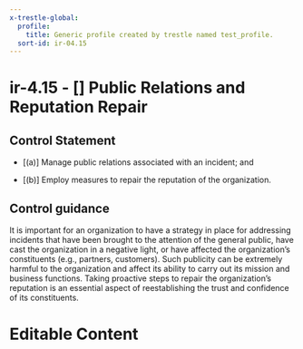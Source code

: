 ```yaml
---
x-trestle-global:
  profile:
    title: Generic profile created by trestle named test_profile.
  sort-id: ir-04.15
---
```


# ir-4.15 - \[\] Public Relations and Reputation Repair

## Control Statement

- \[(a)\] Manage public relations associated with an incident; and

- \[(b)\] Employ measures to repair the reputation of the organization.

## Control guidance

It is important for an organization to have a strategy in place for addressing incidents that have been brought to the attention of the general public, have cast the organization in a negative light, or have affected the organization’s constituents (e.g., partners, customers). Such publicity can be extremely harmful to the organization and affect its ability to carry out its mission and business functions. Taking proactive steps to repair the organization’s reputation is an essential aspect of reestablishing the trust and confidence of its constituents.

# Editable Content

<!-- Make additions and edits below -->
<!-- The above represents the contents of the control as received by the profile, prior to additions. -->
<!-- If the profile makes additions to the control, they will appear below. -->
<!-- The above markdown may not be edited but you may edit the content below, and/or introduce new additions to be made by the profile. -->
<!-- If there is a yaml header at the top, parameter values may be edited. Use --set-parameters to incorporate the changes during assembly. -->
<!-- The content here will then replace what is in the profile for this control, after running profile-assemble. -->
<!-- The current profile has no added parts for this control, but you may add new ones here. -->
<!-- Each addition must have a heading either of the form ## Control my_addition_name -->
<!-- or ## Part a. (where the a. refers to one of the control statement labels.) -->
<!-- "## Control" parts are new parts added after the statement part. -->
<!-- "## Part" parts are new parts added into the top-level statement part with that label. -->
<!-- Subparts may be added with nested hash levels of the form ### My Subpart Name -->
<!-- underneath the parent ## Control or ## Part being added -->
<!-- See https://ibm.github.io/compliance-trestle/tutorials/ssp_profile_catalog_authoring/ssp_profile_catalog_authoring for guidance. -->
